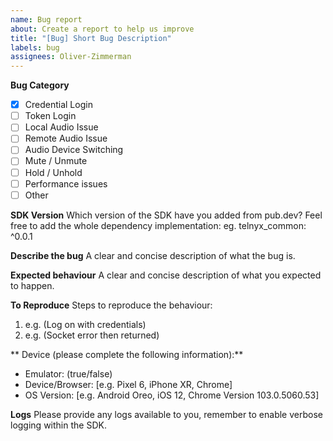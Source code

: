 ```yaml
---
name: Bug report
about: Create a report to help us improve
title: "[Bug] Short Bug Description"
labels: bug
assignees: Oliver-Zimmerman
---
```


**Bug Category**
- [x] Credential Login
- [ ] Token Login
- [ ] Local Audio Issue
- [ ] Remote Audio Issue
- [ ] Audio Device Switching
- [ ] Mute / Unmute
- [ ] Hold / Unhold
- [ ] Performance issues
- [ ] Other

**SDK Version**
Which version of the SDK have you added from pub.dev? Feel free to add the whole dependency implementation:
eg. telnyx_common: ^0.0.1

**Describe the bug**
A clear and concise description of what the bug is.

**Expected behaviour**
A clear and concise description of what you expected to happen.

**To Reproduce**
Steps to reproduce the behaviour:
1. e.g. (Log on with credentials)
2. e.g. (Socket error then returned)

** Device (please complete the following information):**
- Emulator: (true/false)
- Device/Browser: [e.g. Pixel 6, iPhone XR, Chrome]
- OS Version: [e.g. Android Oreo,  iOS 12, Chrome Version 103.0.5060.53]

**Logs**
Please provide any logs available to you, remember to enable verbose logging within the SDK.